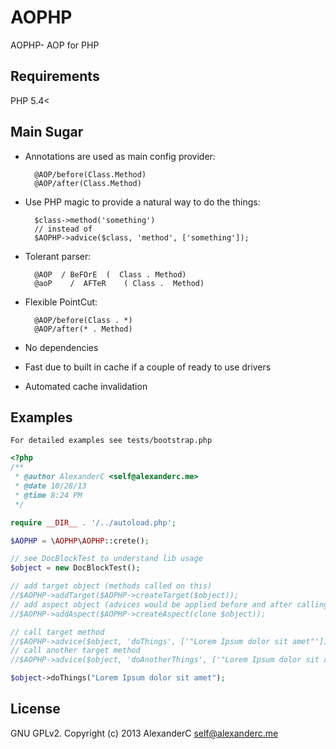 AOPHP
=====

AOPHP- AOP for PHP

Requirements
------------

PHP 5.4<

Main Sugar
----------

- Annotations are used as main config provider:

        @AOP/before(Class.Method)
        @AOP/after(Class.Method)

- Use PHP magic to provide a natural way to do the things:

        $class->method('something')
        // instead of
        $AOPHP->advice($class, 'method', ['something']);

- Tolerant parser:

        @AOP  / BeFOrE  (  Class . Method)
        @aoP    /  AFTeR    ( Class .  Method)

- Flexible PointCut:

        @AOP/before(Class . *)
        @AOP/after(* . Method)

- No dependencies

- Fast due to built in cache if a couple of ready to use drivers

- Automated cache invalidation

Examples
--------

    For detailed examples see tests/bootstrap.php

```php
<?php
/**
 * @author AlexanderC <self@alexanderc.me>
 * @date 10/28/13
 * @time 8:24 PM
 */

require __DIR__ . '/../autoload.php';

$AOPHP = \AOPHP\AOPHP::crete();

// see DocBlockTest to understand lib usage
$object = new DocBlockTest();

// add target object (methods called on this)
//$AOPHP->addTarget($AOPHP->createTarget($object));
// add aspect object (advices would be applied before and after calling a target)
//$AOPHP->addAspect($AOPHP->createAspect(clone $object));

// call target method
//$AOPHP->advice($object, 'doThings', ['"Lorem Ipsum dolor sit amet"']);
// call another target method
//$AOPHP->advice($object, 'doAnotherThings', ['"Lorem Ipsum dolor sit amet"']);

$object->doThings("Lorem Ipsum dolor sit amet");
```

License
-------

GNU GPLv2.
Copyright (c) 2013 AlexanderC <self@alexanderc.me>
